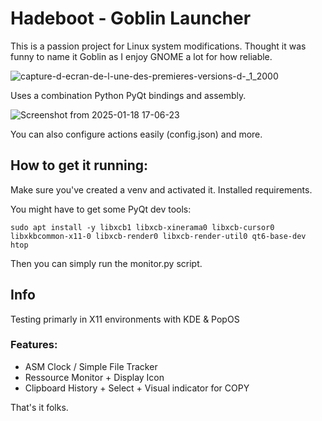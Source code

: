 # Hadeboot - Goblin Launcher

This is a passion project for Linux system modifications. 
Thought it was funny to name it Goblin as I enjoy GNOME a lot for how reliable. 

![capture-d-ecran-de-l-une-des-premieres-versions-d-_1_2000](https://github.com/user-attachments/assets/a6bd4685-b01d-4b15-9c66-e4ec1415ae23)

Uses a combination Python PyQt bindings and assembly. 

![Screenshot from 2025-01-18 17-06-23](https://github.com/user-attachments/assets/62f5b5ca-9c69-4d6f-85dd-9d656acb69b4)


You can also configure actions easily (config.json) and more.

How to get it running:
---

Make sure you've created a venv and activated it. 
Installed requirements.

You might have to get some PyQt dev tools:

    sudo apt install -y libxcb1 libxcb-xinerama0 libxcb-cursor0 libxkbcommon-x11-0 libxcb-render0 libxcb-render-util0 qt6-base-dev htop

Then you can simply run the monitor.py script. 

Info
---

Testing primarly in X11 environments with KDE & PopOS

### Features:

- ASM Clock / Simple File Tracker
- Ressource Monitor + Display Icon
- Clipboard History + Select + Visual indicator for COPY

That's it folks. 

